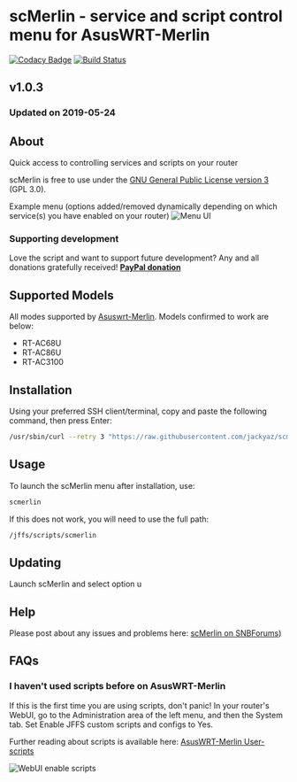 # scMerlin - service and script control menu for AsusWRT-Merlin
[![Codacy Badge](https://api.codacy.com/project/badge/Grade/bfd397624cdf4803a465d4ae1530e7fe)](https://www.codacy.com/app/jackyaz/scMerlin?utm_source=github.com&amp;utm_medium=referral&amp;utm_content=jackyaz/scMerlin&amp;utm_campaign=Badge_Grade)
[![Build Status](https://travis-ci.com/jackyaz/scMerlin.svg?branch=master)](https://travis-ci.com/jackyaz/scMerlin)

## v1.0.3
### Updated on 2019-05-24
## About
Quick access to controlling services and scripts on your router

scMerlin is free to use under the [GNU General Public License version 3](https://opensource.org/licenses/GPL-3.0) (GPL 3.0).

Example menu (options added/removed dynamically depending on which service(s) you have enabled on your router)
![Menu UI](https://puu.sh/DjmJr/15b3000866.png)

### Supporting development
Love the script and want to support future development? Any and all donations gratefully received!
[**PayPal donation**](https://paypal.me/jackyaz21)

## Supported Models
All modes supported by [Asuswrt-Merlin](https://asuswrt.lostrealm.ca/about). Models confirmed to work are below:
*   RT-AC68U
*   RT-AC86U
*   RT-AC3100

## Installation
Using your preferred SSH client/terminal, copy and paste the following command, then press Enter:

```sh
/usr/sbin/curl --retry 3 "https://raw.githubusercontent.com/jackyaz/scmerlin/master/scmerlin.sh" -o "/jffs/scripts/scmerlin" && chmod 0755 /jffs/scripts/scmerlin && /jffs/scripts/scmerlin install
```

## Usage
To launch the scMerlin menu after installation, use:
```sh
scmerlin
```

If this does not work, you will need to use the full path:
```sh
/jffs/scripts/scmerlin
```

## Updating
Launch scMerlin and select option u

## Help
Please post about any issues and problems here: [scMerlin on SNBForums](https://www.snbforums.com/threads/scmerlin-service-and-script-control-menu-for-asuswrt-merlin.56277/))

## FAQs
### I haven't used scripts before on AsusWRT-Merlin
If this is the first time you are using scripts, don't panic! In your router's WebUI, go to the Administration area of the left menu, and then the System tab. Set Enable JFFS custom scripts and configs to Yes.

Further reading about scripts is available here: [AsusWRT-Merlin User-scripts](https://github.com/RMerl/asuswrt-merlin/wiki/User-scripts)

![WebUI enable scripts](https://puu.sh/A3wnG/00a43283ed.png)
